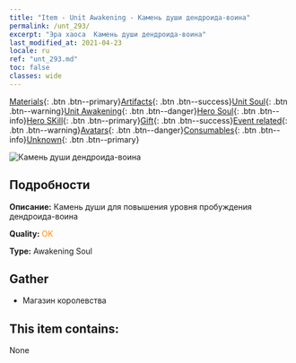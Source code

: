 ```yaml
---
title: "Item - Unit Awakening - Камень души дендроида-воина"
permalink: /unt_293/
excerpt: "Эра хаоса  Камень души дендроида-воина"
last_modified_at: 2021-04-23
locale: ru
ref: "unt_293.md"
toc: false
classes: wide
---
```

 [Materials](/ItemsRU/){: .btn .btn--primary}[Artifacts](/ItemsRU/Artifacts/){: .btn .btn--success}[Unit Soul](/ItemsRU/UnitSoul/){: .btn .btn--warning}[Unit Awakening](/ItemsRU/UnitAwakening/){: .btn .btn--danger}[Hero Soul](/ItemsRU/HeroSoul/){: .btn .btn--info}[Hero SKill](/ItemsRU/HeroSkill/){: .btn .btn--primary}[Gift](/ItemsRU/Gift/){: .btn .btn--success}[Event related](/ItemsRU/Events/){: .btn .btn--warning}[Avatars](/ItemsRU/Avatars/){: .btn .btn--danger}[Consumables](/ItemsRU/Consumables/){: .btn .btn--info}[Unknown](/ItemsRU/Unknown/){: .btn .btn--primary}

 ![Камень души дендроида-воина](/images/u/tia_shuyao.jpg)

## Подробности
 **Описание:** Камень души для повышения уровня пробуждения дендроида-воина

 **Quality:** <span style="color: #FF8C00">OK</span>

 **Type:** Awakening Soul

## Gather

*    Магазин королевства 

## This item contains:

  None

